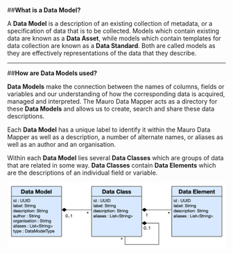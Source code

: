##**What is a Data Model?**

A **Data Model** is a description of an existing collection of metadata, or a specification of data that is to be collected. Models which contain existing data are known as a **Data Asset**, while models which contain templates for data collection are known as a **Data Standard**. Both are called models as they are effectively representations of the data that they describe. 

---

##**How are Data Models used?**

**Data Models** make the connection between the names of columns, fields or variables and our understanding of how the corresponding data is acquired, managed and interpreted. The Mauro Data Mapper acts as a directory for these **Data Models** and allows us to create, search and share these data descriptions.

Each **Data Model** has a unique label to identify it within the Mauro Data Mapper as well as a description, a number of alternate names, or aliases as well as an author and an organisation.

Within each **Data Model** lies several **Data Classes** which are groups of data that are related in some way. **Data Classes** contain **Data Elements** which are the descriptions of an individual field or variable.  

![Data Model UML](data-model-uml.png)

